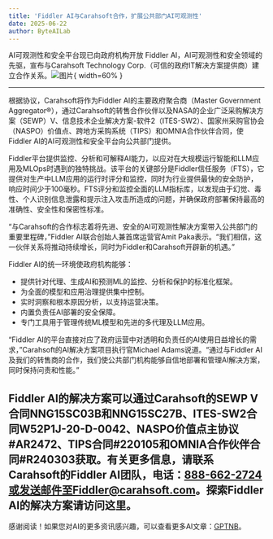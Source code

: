 ```yaml
---
title: 'Fiddler AI与Carahsoft合作，扩展公共部门AI可观测性'
date: 2025-06-22
author: ByteAILab
---
```


AI可观测性和安全平台现已向政府机构开放
Fiddler AI，AI可观测性和安全领域的先驱，宣布与Carahsoft Technology Corp.（可信的政府IT解决方案提供商）建立合作关系。![图片](https://ai-techpark.com/wp-content/uploads/Fiddler){ width=60% }

---
根据协议，Carahsoft将作为Fiddler AI的主要政府聚合商（Master Government Aggregator®），通过Carahsoft的转售合作伙伴以及NASA的企业广泛采购解决方案（SEWP）V、信息技术企业解决方案-软件2（ITES-SW2）、国家州采购官协会（NASPO）价值点、跨地方采购系统（TIPS）和OMNIA合作伙伴合同，使Fiddler AI的AI可观测性和安全平台向公共部门提供。

Fiddler平台提供监控、分析和可解释AI能力，以应对在大规模运行智能和LLM应用及MLOps时遇到的独特挑战。该平台的关键部分是Fiddler信任服务（FTS），它提供对生产中LLM应用的运行时评分和监控，同时为行业提供最快的安全防护，响应时间少于100毫秒。FTS评分和监控全面的LLM指标库，以发现由于幻觉、毒性、个人识别信息泄露和提示注入攻击所造成的问题，并确保政府部署保持最高的准确性、安全性和保密性标准。

“与Carahsoft的合作标志着将先进、安全的AI可观测性解决方案带入公共部门的重要里程碑，”Fiddler AI联合创始人兼首席运营官Amit Paka表示。“我们相信，这一伙伴关系将推动持续增长，同时为Fiddler和Carahsoft开辟新的机遇。”

Fiddler AI的统一环境使政府机构能够：

- 提供针对代理、生成AI和预测ML的监控、分析和保护的标准化框架。
- 为全面的模型和应用治理提供集中控制。
- 实时洞察和根本原因分析，以支持运营决策。
- 内置负责任AI部署的安全保障。
- 专门工具用于管理传统ML模型和先进的多代理及LLM应用。

“Fiddler AI的平台直接对应了政府运营中对透明和负责任的AI使用日益增长的需求，”Carahsoft的AI解决方案项目执行官Michael Adams说道。“通过与Fiddler AI及我们的转售商的合作，我们使公共部门机构能够自信地部署和管理AI解决方案，同时保持问责和性能。”

Fiddler AI的解决方案可以通过Carahsoft的SEWP V合同NNG15SC03B和NNG15SC27B、ITES-SW2合同W52P1J-20-D-0042、NASPO价值点主协议#AR2472、TIPS合同#220105和OMNIA合作伙伴合同#R240303获取。有关更多信息，请联系Carahsoft的Fiddler AI团队，电话：888-662-2724或发送邮件至Fiddler@carahsoft.com。探索Fiddler AI的解决方案请访问这里。
---
感谢阅读！如果您对AI的更多资讯感兴趣，可以查看更多AI文章：[GPTNB](https://gptnb.com)。
